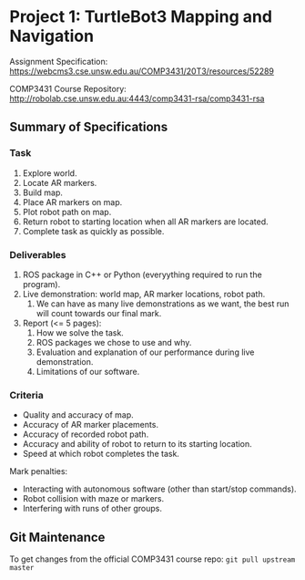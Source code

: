 # Project 1: TurtleBot3 Mapping and Navigation

Assignment Specification:
https://webcms3.cse.unsw.edu.au/COMP3431/20T3/resources/52289

COMP3431 Course Repository:
http://robolab.cse.unsw.edu.au:4443/comp3431-rsa/comp3431-rsa

## Summary of Specifications

### Task

1. Explore world.
2. Locate AR markers.
3. Build map.
4. Place AR markers on map.
5. Plot robot path on map.
6. Return robot to starting location when all AR markers are located.
7. Complete task as quickly as possible.

### Deliverables

1. ROS package in C++ or Python (everyything required to run the program).
2. Live demonstration: world map, AR marker locations, robot path.
    1. We can have as many live demonstrations as we want, the best run will count towards our final mark.
3. Report (<= 5 pages):
    1. How we solve the task.
    2. ROS packages we chose to use and why.
    3. Evaluation and explanation of our performance during live demonstration.
    4. Limitations of our software.

### Criteria

- Quality and accuracy of map.
- Accuracy of AR marker placements.
- Accuracy of recorded robot path.
- Accuracy and ability of robot to return to its starting location.
- Speed at which robot completes the task.

Mark penalties:
- Interacting with autonomous software (other than start/stop commands).
- Robot collision with maze or markers.
- Interfering with runs of other groups.

## Git Maintenance

To get changes from the official COMP3431 course repo: `git pull upstream master`
